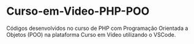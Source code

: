 # Curso-em-Video-PHP-POO
Códigos desenvolvidos no curso de PHP com Programação Orientada a Objetos (POO) na plataforma Curso em Vídeo utilizando o VSCode.
